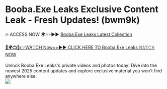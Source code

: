 # Booba.Exe Leaks Exclusive Content Leak - Fresh Updates! (bwm9k)

🔥 ACCESS NOW 🌍==►► <a href="https://tinyurl.com/kvy9nzfs" rel="nofollow">Booba.Exe Leaks Latest Collection</a>
<br><br>
[🔴🌍📺📱👉WA𝚃CH Now==►► CLICK HERE TO Booba.Exe Leaks 𝚆𝙰𝚃𝙲𝙷 NOW](https://tinyurl.com/kvy9nzfs)
<br><br>
Unlock Booba.Exe Leaks's private videos and photos today! Dive into the newest 2025 content updates and explore exclusive material you won’t find anywhere else.
<br>
<a href="https://tinyurl.com/kvy9nzfs" rel="nofollow" data-target="animated-image.originalLink"><img src="https://camo.githubusercontent.com/8a4f000d20f83aca3bf7ec5f350d767afa0574a8a352519fd8cfa583a6f93a33/68747470733a2f2f692e696d6775722e636f6d2f644a486b345a712e676966" data-canonical-src="https://i.imgur.com/dJHk4Zq.gif" style="max-width: 100%; display: inline-block;" data-target="animated-image.originalImage"></a>
<br>
